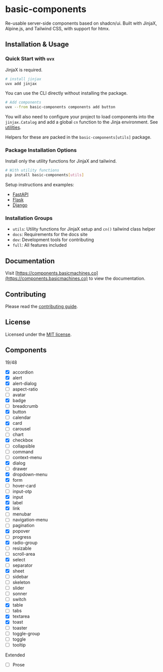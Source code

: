 # basic-components

Re-usable server-side components based on shadcn/ui.
Built with JinjaX, Alpine.js, and Tailwind CSS, with support for htmx.

## Installation & Usage

### Quick Start with `uvx`

JinjaX is required.

```bash
# install jinjax
uvx add jinjax
````

You can use the CLI directly without installing the package.

```bash
# Add components
uvx --from basic-components components add button
```

You will also need to configure your project to load components into the `jinjax.Catalog` and add a global `cn` function
to the Jinja environment. See [utilities](https://components.basicmachines.co/docs/utilities).

Helpers for these are packed in the `basic-components[utils]` package. 

### Package Installation Options

Install only the utility functions for JinjaX and tailwind.

```bash
# With utility functions
pip install basic-components[utils]
```

Setup instructions and examples:
- [FastAPI](https://components.basicmachines.co/docs/fastapi)
- [Flask](https://components.basicmachines.co/docs/flask)
- [Django](https://components.basicmachines.co/docs/django)


### Installation Groups

- `utils`: Utility functions for JinjaX setup and `cn()` tailwind class helper
- `docs`: Requirements for the docs site
- `dev`: Development tools for contributing
- `full`: All features included

## Documentation

Visit [https://components.basicmachines.co](https://components.basicmachines.co) to view the documentation.

## Contributing

Please read the [contributing guide](https://components.basicmachines.co/docs/contribution).

## License

Licensed under the [MIT license](https://github.com/shadcn/ui/blob/main/LICENSE.md).

## Components

19/48

- [x] accordion
- [x] alert
- [x] alert-dialog 
- [ ] aspect-ratio
- [ ] avatar
- [x] badge
- [ ] breadcrumb
- [x] button
- [ ] calendar
- [x] card
- [ ] carousel
- [ ] chart
- [x] checkbox
- [ ] collapsible
- [ ] command
- [ ] context-menu
- [x] dialog 
- [ ] drawer
- [x] dropdown-menu
- [x] form
- [ ] hover-card
- [ ] input-otp
- [x] input
- [x] label
- [x] link
- [ ] menubar
- [ ] navigation-menu
- [ ] pagination
- [x] popover
- [ ] progress
- [x] radio-group
- [ ] resizable
- [ ] scroll-area
- [x] select
- [ ] separator
- [x] sheet
- [ ] sidebar
- [ ] skeleton
- [ ] slider
- [ ] sonner
- [ ] switch
- [x] table
- [ ] tabs
- [x] textarea
- [x] toast
- [ ] toaster
- [ ] toggle-group
- [ ] toggle
- [ ] tooltip

Extended
- [ ] Prose 